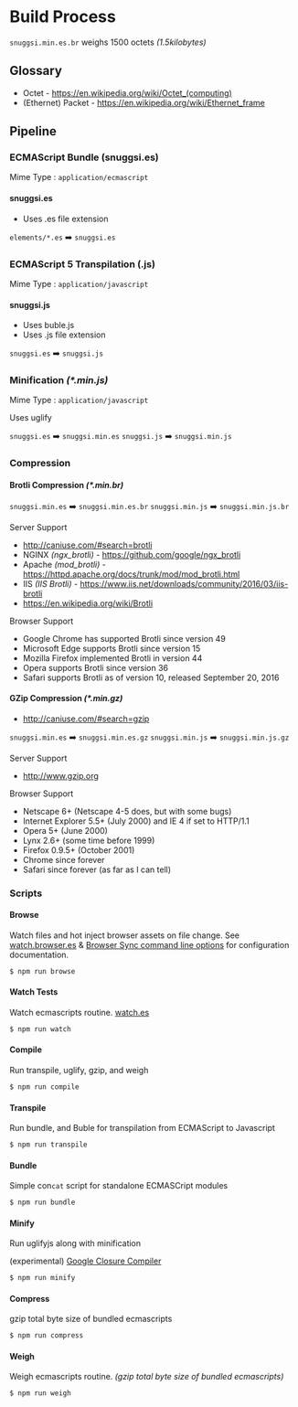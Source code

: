 # Build Process

`snuggsi.min.es.br` weighs 1500 octets _(1.5kilobytes)_

## Glossary
  - Octet - https://en.wikipedia.org/wiki/Octet_(computing)
  - (Ethernet) Packet - https://en.wikipedia.org/wiki/Ethernet_frame

## Pipeline

### ECMAScript Bundle (snuggsi.es)
Mime Type : `application/ecmascript`

#### snuggsi.es
  - Uses .es file extension

`elements/*.es` ➡️  `snuggsi.es`


### ECMAScript 5 Transpilation (.js)
Mime Type : `application/javascript`

#### snuggsi.js
  - Uses buble.js
  - Uses .js file extension

`snuggsi.es` ➡️  `snuggsi.js`


### Minification _(*.min.js)_
Mime Type : `application/javascript`

Uses uglify

`snuggsi.es` ➡️  `snuggsi.min.es`
`snuggsi.js` ➡️  `snuggsi.min.js`


### Compression

#### Brotli Compression _(*.min.br)_
`snuggsi.min.es` ➡️  `snuggsi.min.es.br`
`snuggsi.min.js` ➡️  `snuggsi.min.js.br`

Server Support
  - http://caniuse.com/#search=brotli
  - NGINX _(ngx_brotli)_ - https://github.com/google/ngx_brotli
  - Apache _(mod_brotli)_ - https://httpd.apache.org/docs/trunk/mod/mod_brotli.html
  - IIS _(IIS Brotli)_ - https://www.iis.net/downloads/community/2016/03/iis-brotli
  - https://en.wikipedia.org/wiki/Brotli

Browser Support
  - Google Chrome has supported Brotli since version 49
  - Microsoft Edge supports Brotli since version 15
  - Mozilla Firefox implemented Brotli in version 44
  - Opera supports Brotli since version 36
  - Safari supports Brotli as of version 10, released September 20, 2016


#### GZip Compression _(*.min.gz)_
  - http://caniuse.com/#search=gzip

`snuggsi.min.es` ➡️  `snuggsi.min.es.gz`
`snuggsi.min.js` ➡️  `snuggsi.min.js.gz`

Server Support
  - http://www.gzip.org

Browser Support
  - Netscape 6+ (Netscape 4-5 does, but with some bugs)
  - Internet Explorer 5.5+ (July 2000) and IE 4 if set to HTTP/1.1
  - Opera 5+ (June 2000)
  - Lynx 2.6+ (some time before 1999)
  - Firefox 0.9.5+ (October 2001)
  - Chrome since forever
  - Safari since forever (as far as I can tell)

### Scripts

#### Browse
Watch files and hot inject browser assets on file change.
See [watch.browser.es](watch.browser.es)
& [Browser Sync command line options](https://www.browsersync.io/docs/options) for configuration documentation.
```bash
$ npm run browse
```

#### Watch Tests
Watch ecmascripts routine. [watch.es](watch.es)
```bash
$ npm run watch
```
#### Compile
Run transpile, uglify, gzip, and weigh
```bash
$ npm run compile
```

#### Transpile
Run bundle, and Buble for transpilation from ECMAScript to Javascript
```bash
$ npm run transpile
```

#### Bundle
Simple con`cat` script for standalone ECMASCript modules
```bash
$ npm run bundle
```

#### Minify
Run uglifyjs along with minification

(experimental) [Google Closure Compiler](https://github.com/google/closure-compiler-js)

```bash
$ npm run minify
```

#### Compress
gzip total byte size of bundled ecmascripts
```bash
$ npm run compress
```

#### Weigh
Weigh ecmascripts routine.
_(gzip total byte size of bundled ecmascripts)_
```bash
$ npm run weigh
```
